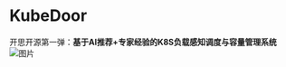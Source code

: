 # KubeDoor
开思开源第一弹：**基于AI推荐+专家经验的K8S负载感知调度与容量管理系统**
![图片](https://github.com/user-attachments/assets/f04bb2e9-4603-4639-bc21-7e90dffc1282)
